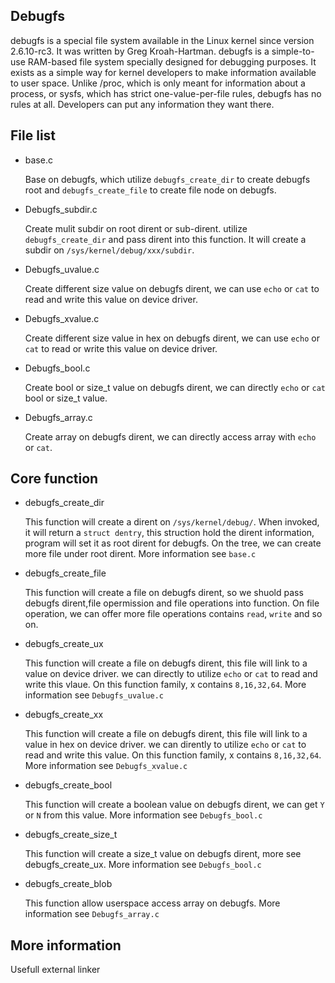 Debugfs
---------------------------------------

debugfs is a special file system available in the Linux kernel since version 2.6.10-rc3. It was written by Greg Kroah-Hartman. debugfs is a simple-to-use RAM-based file system specially designed for debugging purposes. It exists as a simple way for kernel developers to make information available to user space. Unlike /proc, which is only meant for information about a process, or sysfs, which has strict one-value-per-file rules, debugfs has no rules at all. Developers can put any information they want there.

## File list

  * base.c

    Base on debugfs, which utilize `debugfs_create_dir` to create debugfs root
    and `debugfs_create_file` to create file node on debugfs.

  * Debugfs_subdir.c

    Create mulit subdir on root dirent or sub-dirent. utilize 
    `debugfs_create_dir` and pass dirent into this function. It will create
    a subdir on `/sys/kernel/debug/xxx/subdir`.

  * Debugfs_uvalue.c

    Create different size value on debugfs dirent, we can use `echo` or 
    `cat` to read and write this value on device driver.

  * Debugfs_xvalue.c

    Create different size value in hex on debugfs dirent, we can use 
    `echo` or `cat` to read or write this value on device driver.

  * Debugfs_bool.c

    Create bool or size_t value on debugfs dirent, we can directly `echo` or
    `cat` bool or size_t value.

  * Debugfs_array.c

    Create array on debugfs dirent, we can directly access array with `echo`
    or `cat`.

## Core function

  * debugfs_create_dir

    This function will create a dirent on `/sys/kernel/debug/`. When invoked, it
    will return a `struct dentry`, this struction hold the dirent information,
    program will set it as root dirent for debugfs. On the tree, we can create
    more file under root dirent. More information see `base.c`

  * debugfs_create_file

    This function will create a file on debugfs dirent, so we shuold pass 
    debugfs dirent,file opermission and file operations into function. On 
    file operation, we can offer more file operations contains `read`, `write` 
    and so on.

  * debugfs_create_ux

    This function will create a file on debugfs dirent, this file will link
    to a value on device driver. we can directly to utilize `echo` or `cat`
    to read and write this vlaue. On this function family, x contains 
    `8,16,32,64`. More information see `Debugfs_uvalue.c`

  * debugfs_create_xx

    This function will create a file on debugfs dirent, this file will link
    to a value in hex on device driver. we can dirently to utilize `echo` or
    `cat` to read and write this value. On this function family, x contains
    `8,16,32,64`. More information see `Debugfs_xvalue.c`

  * debugfs_create_bool

    This function will create a boolean value on debugfs dirent, we can get
    `Y` or `N` from this value. More information see `Debugfs_bool.c`

  * debugfs_create_size_t

    This function will create a size_t value on debugfs dirent, more see
    debugfs_create_ux. More information see `Debugfs_bool.c`

  * debugfs_create_blob

    This function allow userspace access array on debugfs. More information
    see `Debugfs_array.c`

## More information

  Usefull external linker
